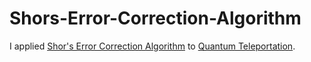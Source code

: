 # Shors-Error-Correction-Algorithm
I applied <a href='https://agentanakinai.wordpress.com/2019/09/27/shor-error-correction-algorithm/'>Shor's Error Correction Algorithm</a> to <a href='https://agentanakinai.wordpress.com/2019/09/13/quantum-teleportation/'>Quantum Teleportation</a>.
